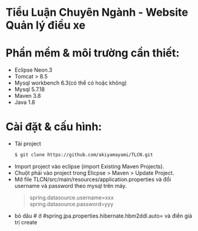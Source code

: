 # Tiểu Luận Chuyên Ngành - Website Quản lý điều xe

# Phần mềm & môi trường cần thiết:
- Eclipse Neon.3
- Tomcat > 8.5
- Mysql workbench 6.3(có thể có hoặc không)
- Mysql 5.7.18
- Maven 3.8
- Java 1.8
# Cài đặt & cấu hình:
- Tải project
    ```sh
    $ git clone https://github.com/akiyamayami/TLCN.git  
    ```
- Import project vào eclipse (import Existing Maven Projects).
- Chuột phải vào project trong Elicpse > Maven > Update Project.
- Mở file TLCN/src/main/resources/application.properties và đổi username và password theo mysql trên máy.
    >spring.datasource.username=xxx
    >spring.datasource.password=yyy
-  bỏ dâu # ở #spring.jpa.properties.hibernate.hbm2ddl.auto= và điền giá trị create